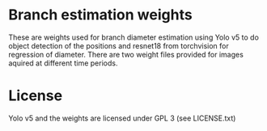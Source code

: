 # Branch estimation weights
These are weights used for branch diameter estimation using Yolo v5 to do object detection of the positions and resnet18 from torchvision for regression of diameter. There are two weight files provided for images aquired at different time periods.

# License
Yolo v5 and the weights are licensed under GPL 3 (see LICENSE.txt)